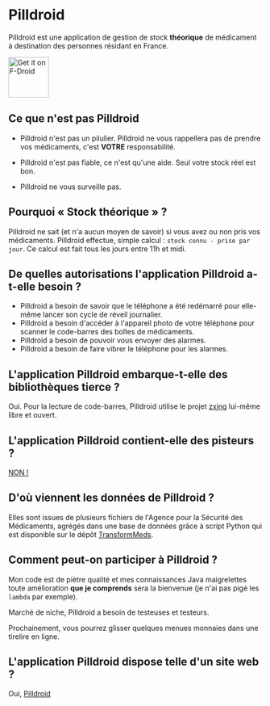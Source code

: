 # Pilldroid

Pilldroid est une application de gestion de stock **théorique** de médicament à
destination des personnes résidant en France.

<a href="https://f-droid.org/packages/net.foucry.pilldroid">
    <img src="https://fdroid.gitlab.io/artwork/badge/get-it-on.png"
    alt="Get it on F-Droid"
    height="80">
</a>


## Ce que n'est pas Pilldroid

- Pilldroid n'est pas un pilulier. Pilldroid ne vous rappellera pas de prendre
vos médicaments, c'est **VOTRE** responsabilité.

- Pilldroid n'est pas fiable, ce n'est qu'une aide. Seul votre stock réel est bon.

- Pilldroid ne vous surveille pas.

## Pourquoi « Stock théorique » ?

Pilldroid ne sait (et n'a aucun moyen de savoir) si vous avez ou non pris vos
médicaments. Pilldroid effectue, simple calcul : `stock connu - prise par
jour`. Ce calcul est fait tous les jours entre 11h et midi.

## De quelles autorisations l'application Pilldroid a-t-elle besoin ?

- Pilldroid a besoin de savoir que le téléphone a été redémarré pour elle-même
lancer son cycle de réveil journalier.
- Pilldroid a besoin d'accéder à l'appareil photo de votre téléphone pour
  scanner le code-barres des boîtes de médicaments.
- Pilldroid a besoin de pouvoir vous envoyer des alarmes.
- Pilldroid a besoin de faire vibrer le téléphone pour les alarmes.

  
## L'application Pilldroid embarque-t-elle des bibliothèques tierce ?

Oui. Pour la lecture de code-barres, Pilldroid utilise le projet
[zxing](https://github.com/journeyapps/zxing-android-embedded) lui-même libre et
ouvert.


## L'application Pilldroid contient-elle des pisteurs ?

[NON !](https://reports.exodus-privacy.eu.org/fr/reports/net.foucry.pilldroid/latest/)

## D'où viennent les données de Pilldroid ?

Elles sont issues de plusieurs fichiers de l'Agence pour la Sécurité des
Médicaments, agrégés dans une base de données grâce à script Python qui est disponible sur le dépôt [TransformMeds](https://github.com/jfoucry/TransformMeds).

## Comment peut-on participer à Pilldroid ?

Mon code est de piètre qualité et mes connaissances Java maigrelettes toute
amélioration **que je comprends** sera la bienvenue (je n'ai pas pigé les
`lambda` par exemple).

Marché de niche, Pilldroid a besoin de testeuses et testeurs.

Prochainement, vous pourrez glisser quelques menues monnaies dans une tirelire
en ligne.

## L'application Pilldroid dispose telle d'un site web ?

Oui, [Pilldroid](https://pilldroid.foucry.net)
